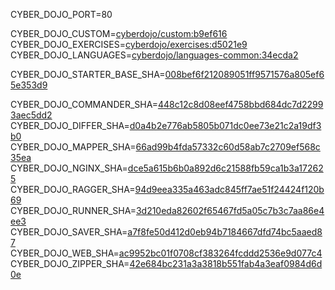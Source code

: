
CYBER_DOJO_PORT=80<br/>

CYBER_DOJO_CUSTOM=[cyberdojo/custom:b9ef616](https://github.com/cyber-dojo/custom/commit/b9ef6168c15707307845b63e4e1456f3851182d2)<br/>
CYBER_DOJO_EXERCISES=[cyberdojo/exercises:d5021e9](https://github.com/cyber-dojo/exercises/commit/d5021e9a276ad5ec6727a2129ceb20e0d122a897)<br/>
CYBER_DOJO_LANGUAGES=[cyberdojo/languages-common:34ecda2](https://github.com/cyber-dojo/languages/commit/34ecda23fc63838947bcee7d601e1dc5ad31938a)<br/>

CYBER_DOJO_STARTER_BASE_SHA=[008bef6f212089051ff9571576a805ef65e353d9](https://github.com/cyber-dojo/starter-base/commit/008bef6f212089051ff9571576a805ef65e353d9)<br/>

CYBER_DOJO_COMMANDER_SHA=[448c12c8d08eef4758bbd684dc7d22993aec5dd2](https://github.com/cyber-dojo/commander/commit/448c12c8d08eef4758bbd684dc7d22993aec5dd2)<br/>
CYBER_DOJO_DIFFER_SHA=[d0a4b2e776ab5805b071dc0ee73e21c2a19df3b0](https://github.com/cyber-dojo/differ/commit/d0a4b2e776ab5805b071dc0ee73e21c2a19df3b0)<br/>
CYBER_DOJO_MAPPER_SHA=[66ad99b4fda57332c60d58ab7c2709ef568c35ea](https://github.com/cyber-dojo/mapper/commit/66ad99b4fda57332c60d58ab7c2709ef568c35ea)<br/>
CYBER_DOJO_NGINX_SHA=[dce5a615b6b0a892d6c21588fb59ca1b3a172625](https://github.com/cyber-dojo/nginx/commit/dce5a615b6b0a892d6c21588fb59ca1b3a172625)<br/>
CYBER_DOJO_RAGGER_SHA=[94d9eea335a463adc845ff7ae51f24424f120b69](https://github.com/cyber-dojo/ragger/commit/94d9eea335a463adc845ff7ae51f24424f120b69)<br/>
CYBER_DOJO_RUNNER_SHA=[3d210eda82602f65467fd5a05c7b3c7aa86e4ee3](https://github.com/cyber-dojo/runner/commit/3d210eda82602f65467fd5a05c7b3c7aa86e4ee3)<br/>
CYBER_DOJO_SAVER_SHA=[a7f8fe50d412d0eb94b7184667dfd74bc5aaed87](https://github.com/cyber-dojo/saver/commit/a7f8fe50d412d0eb94b7184667dfd74bc5aaed87)<br/>
CYBER_DOJO_WEB_SHA=[ac9952bc01f0708cf383264fcddd2536e9d077c4](https://github.com/cyber-dojo/web/commit/ac9952bc01f0708cf383264fcddd2536e9d077c4)<br/>
CYBER_DOJO_ZIPPER_SHA=[42e684bc231a3a3818b551fab4a3eaf0984d6d0e](https://github.com/cyber-dojo/zipper/commit/42e684bc231a3a3818b551fab4a3eaf0984d6d0e)<br/>
